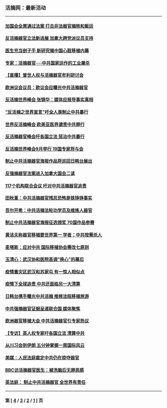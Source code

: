 ### 活摘网：最新活动
---
#### [加国会全票通过法案 打击非法器官摘除和贩运](../../pages/nf5883/n13884924.md?01310430) 
#### [反活摘器官立法新进展 加拿大跨党派议员支持](../../pages/nf5883/n13876061.md?01310430) 
#### [医生充当刽子手 新研究揭中国心脏移植内幕](../../pages/nf5883/n13772291.md?01310430) 
#### [专家：活摘器官──中共国家运作的工业屠杀](../../pages/nf5883/n13761178.md?01310430) 
#### [【直播】普世人权与活摘器官牟利研讨会](../../pages/nf5883/n13425146.md?01310430) 
#### [欧洲议会议员：欧议会应曝光中共活摘器官](../../pages/nf5883/n13336571.md?01310430) 
#### [反活摘世界峰会 张锦华：媒体应报导事实真相](../../pages/nf5883/n13278502.md?01310430) 
#### [“反活摘之世界宣言”吁全人类制止中共暴行](../../pages/nf5883/n13259730.md?01310430) 
#### [世界反活摘峰会 欧美亚医界谴责中共罪行](../../pages/nf5883/n13253550.md?01310430) 
#### [反活摘器官峰会吁各国立法 惩治中共暴行](../../pages/nf5883/n13245052.md?01310430) 
#### [反活摘世界峰会9月举行 19国专家将与会](../../pages/nf5883/n13201492.md?01310430) 
#### [制止中共活摘器官海报作品将巡回日韩台展出](../../pages/nf5883/n13177791.md?01310430) 
#### [反强摘器官法案进入加拿大国会二读](../../pages/nf5883/n13033450.md?01310430) 
#### [117个机构联合会议 吁对中共活摘器官追责](../../pages/nf5883/n12775087.md?01310430) 
#### [田秋堇：中共活摘器官残忍恐怖是铁铮铮事实](../../pages/nf5883/n12702148.md?01310430) 
#### [吾尔开希：中共活摘法轮功学员及维族人器官](../../pages/nf5883/n12693197.md?01310430) 
#### [制止中共活摘器官海报征选颁奖 70国作品参赛](../../pages/nf5883/n12692050.md?01310430) 
#### [黄洁夫称器官移植要世界第一 学者：中共按需杀人](../../pages/nf5883/n12572329.md?01310430) 
#### [麦塔斯：应对中共 国际移植协会需改七原则](../../pages/nf5883/n12514711.md?01310430) 
#### [玉清心：武汉协和医院高调“换心”的幕后](../../pages/nf5883/n12298730.md?01310430) 
#### [疫情重灾区武汉和苏家屯 有一惊人相似点](../../pages/nf5883/n12150824.md?01310430) 
#### [疫情下全球追责 中共还面临另一大清算](../../pages/nf5883/n12070397.md?01310430) 
#### [日韩台携手曝光中共活摘 推修法阻移植旅游](../../pages/nf5883/n11712046.md?01310430) 
#### [中共强摘器官证据呈递联合国 媒体聚焦](../../pages/nf5883/n11546426.md?01310430) 
#### [欧洲器官移植大会 中共活摘器官引专家热议](../../pages/nf5883/n11539095.md?01310430) 
#### [【专访】英人权专家吁各国立法 清算中共](../../pages/nf5883/n11367315.md?01310430) 
#### [从川习会到伊朗 五分钟掌握一周国际风云](../../pages/nf5883/n11338520.md?01310430) 
#### [美媒：人民法庭裁定中共仍在掠夺器官](../../pages/nf5883/n11334897.md?01310430) 
#### [BBC访活摘器官医生：被洗脑后无罪恶感](../../pages/nf5883/n11335935.md?01310430) 
#### [英法庭： 制止中共活摘器官 全世界有责任](../../pages/nf5883/n11330691.md?01310430) 

---
#### 第 [ [4](./4.md?01310430) / [3](./3.md?01310430) / [2](./2.md?01310430) / [1](./1.md?01310430) ] 页
